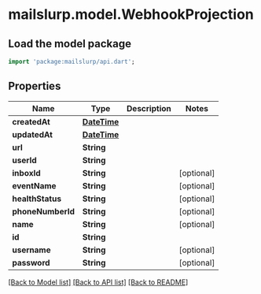# mailslurp.model.WebhookProjection

## Load the model package
```dart
import 'package:mailslurp/api.dart';
```

## Properties
Name | Type | Description | Notes
------------ | ------------- | ------------- | -------------
**createdAt** | [**DateTime**](DateTime) |  | 
**updatedAt** | [**DateTime**](DateTime) |  | 
**url** | **String** |  | 
**userId** | **String** |  | 
**inboxId** | **String** |  | [optional] 
**eventName** | **String** |  | [optional] 
**healthStatus** | **String** |  | [optional] 
**phoneNumberId** | **String** |  | [optional] 
**name** | **String** |  | [optional] 
**id** | **String** |  | 
**username** | **String** |  | [optional] 
**password** | **String** |  | [optional] 

[[Back to Model list]](../README#documentation-for-models) [[Back to API list]](../README#documentation-for-api-endpoints) [[Back to README]](../README)



